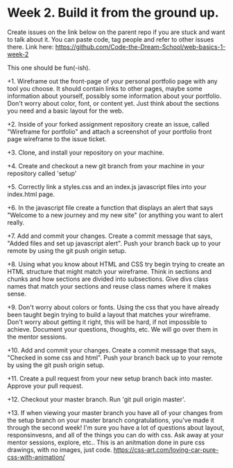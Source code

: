 # Week 2. Build it from the ground up. 

Create issues on the link below on the parent repo if you are stuck and want to talk about it. You can paste code, tag people and refer to other issues there. Link here: https://github.com/Code-the-Dream-School/web-basics-1-week-2



This one should be fun(-ish).

+1. Wireframe out the front-page of your personal portfolio page with any tool you choose. It should contain links to other pages, maybe some information about yourself, possibly some information about your portfolio. Don't worry about color, font, or content yet. Just think about the sections you need and a basic layout for the web.

+2. Inside of your forked assignment repository create an issue, called "Wireframe for portfolio" and attach a screenshot of your portfolio front page wireframe to the issue ticket. 

+3. Clone, and install your repository on your machine. 

+4. Create and checkout a new git branch from your machine in your repository called 'setup'

+5. Correctly link a styles.css and an index.js javascript files into your index.html page. 

+6. In the javascript file create a function that displays an alert that says "Welcome to a new journey and my new site" (or anything you want to alert really. 

+7. Add and commit your changes. Create a commit message that says, "Added files and set up javascript alert". Push your branch back up to your remote by using the git push origin setup. 

+8. Using what you know about HTML and CSS try begin trying to create an HTML structure that might match your wireframe. Think in sections and chunks and how sections are divided into subsections. Give divs class names that match your sections and reuse class names where it makes sense. 

+9. Don't worry about colors or fonts. Using the css that you have already been taught begin trying to build a layout that matches your wireframe. Don't worry about getting it right, this will be hard, if not impossible to achieve. Document your questions, thoughts, etc. We will go over them in the mentor sessions.

+10. Add and commit your changes. Create a commit message that says, "Checked in some css and html". Push your branch back up to your remote by using the git push origin setup. 

+11. Create a pull request from your new setup branch back into master. Approve your pull request. 

+12. Checkout your master branch. Run 'git pull origin master'. 

+13. If when viewing your master branch you have all of your changes from the setup branch on your master branch congratulations, you've made it through the second week! I'm sure you have a lot of questions about layout, responsinvesns,  and all of the things you can do with css. Ask away at your mentor sessions, explore, etc.. This is an anitmation done in pure css drawings, with no images, just code. https://css-art.com/loving-car-pure-css-with-animation/
 



